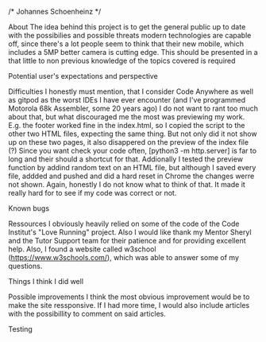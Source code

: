 /* Johannes Schoenheinz */


About
The idea behind this project is to get the general public up to date with the possibilies and possible threats modern technologies are capable off, since there's a lot people seem to think that their new mobile, which includes a 5MP better camera is cutting edge.
This should be presented in a that little to non previous knowledge of the topics covered is required

Potential user's expectations and perspective


Difficulties
I honestly must mention, that I consider Code Anywhere as well as gitpod as the worst IDEs I have ever encounter (and I've programmed Motorola 68k Assembler, some 20 years ago)
I do not want to rant too much about that, but what discouraged me the most was previewing my work. E.g. the footer worked fine in the index.html, so I copied the script to
the other two HTML files, expecting the same thing. But not only did it not show up on these two pages, it also disappered on the preview of the index file (?)
Since you want check your code often, [python3 -m http.server] is far to long and their should a shortcut for that.
Addionally I tested the preview function by addind random text on an HTML file, but although I saved every file, addded and pushed and did a hard reset in Chrome the changes werre not shown. Again, honestly I do not know what to think of that. It made it really hard for to see if my code was correct or not.


Known bugs


Ressources
I obviously heavily relied on some of the code of the Code Institut's "Love Running" project.
Also I would like thank my Mentor Sheryl and the Tutor Support team for their patience and for providing excellent help.
Also, I found a website called w3school (https://www.w3schools.com/), which was able to answer some of my questions.


Things I think I did well


Possible improvements
I think the most obvious improvement would be to make the site ressponsive.
If I had more time, I would also include articles with the possibillity to comment on said articles.



Testing